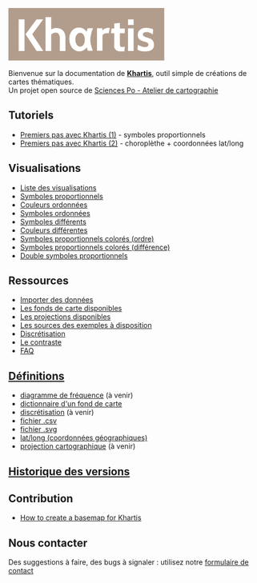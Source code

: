 ![Logo khartis](./assets/Khartis-logo-color.png)

Bienvenue sur la documentation de **[Khartis](http://www.sciencespo.fr/cartographie/khartis)**, outil simple de créations de cartes thématiques.   
Un projet open source de [Sciences Po - Atelier de cartographie](http://www.sciencespo.fr/cartographie/)   

## Tutoriels
* [Premiers pas avec Khartis (1)](premiers-pas-avec-Khartis-(1)) - symboles proportionnels
* [Premiers pas avec Khartis (2)](premiers-pas-avec-Khartis-(2)) - choroplèthe + coordonnées lat/long

## Visualisations
* [Liste des visualisations](liste-des-visualisations)
* [Symboles proportionnels](symboles-proportionnels)
* [Couleurs ordonnées](couleurs-ordonnees)
* [Symboles ordonnées](symboles-ordonnes)
* [Symboles différents](symboles-differents)
* [Couleurs différentes](couleurs-differentes)
* [Symboles proportionnels colorés (ordre)](symboles-proportionnels-colores-ordre)
* [Symboles proportionnels colorés (différence)](symboles-proportionnels-colores-difference)
* [Double symboles proportionnels](double-symboles-proportionnels)

## Ressources
* [Importer des données](importer-des-donnees)
* [Les fonds de carte disponibles](les-fonds-de-carte-disponibles)
* [Les projections disponibles](les-projections-disponibles)
* [Les sources des exemples à disposition](les-sources-des-exemples-a-disposition)
* [Discrétisation](discretisation)
* [Le contraste](contraste)
* [FAQ](FAQ)

## [Définitions](definitions)
* [diagramme de fréquence](definitions#diagramme-de-fr%C3%A9quence) (à venir)
* [dictionnaire d'un fond de carte](definitions#dictionnaire-dun-fond-de-carte)
* [discrétisation](definitions#discr%C3%A9tisation) (à venir)
* [fichier .csv](definitions#fichier-csv)
* [fichier .svg](definitions#fichier-svg)
* [lat/long (coordonnées géographiques)](definitions#latlong-coordonn%C3%A9es-g%C3%A9ographiques)
* [projection cartographique](definitions#projection-cartographique) (à venir)

## [Historique des versions](changelog)

## Contribution
*   [How to create a basemap for Khartis](how-to-create-a-basemap-for-Khartis)

## Nous contacter
Des suggestions à faire, des bugs à signaler : utilisez notre [formulaire de contact](https://goo.gl/forms/dF1y6k9KvEIffzpQ2)
